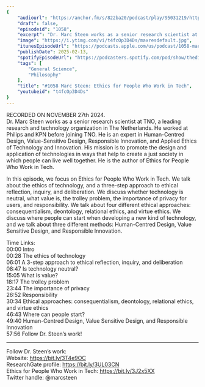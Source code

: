 ```yaml
---
{
	"audiourl": "https://anchor.fm/s/822ba20/podcast/play/95031219/https%3A%2F%2Fd3ctxlq1ktw2nl.cloudfront.net%2Fstaging%2F2024-10-27%2F75a44cb2-0359-d891-e2ee-6eb2de7b38f2.m4a",
	"draft": false,
	"episodeid": "1058",
	"excerpt": "Dr. Marc Steen works as a senior research scientist at TNO, a leading research and technology organization in The Netherlands. He worked at Philips and KPN before joining TNO. He is an expert in Human-Centred Design, Value-Sensitive Design, Responsible Innovation, and Applied Ethics of Technology and Innovation. His mission is to promote the design and application of technologies in ways that help to create a just society in which people can live well together. He is the author of Ethics for People Who Work in Tech.",
	"image": "https://i.ytimg.com/vi/t4fcOp3D4Ds/maxresdefault.jpg",
	"itunesEpisodeUrl": "https://podcasts.apple.com/us/podcast/1058-marc-steen-ethics-for-people-who-work-in-tech/id1451347236?i=1000691954259&uo=4",
	"publishDate": 2025-02-13,
	"spotifyEpisodeUrl": "https://podcasters.spotify.com/pod/show/thedissenter/episodes/1058-Marc-Steen-Ethics-for-People-Who-Work-in-Tech-e2rikfj",
	"tags": [
		"General Science",
		"Philosophy"
	],
	"title": "#1058 Marc Steen: Ethics for People Who Work in Tech",
	"youtubeid": "t4fcOp3D4Ds"
}
---
```

RECORDED ON NOVEMBER 27th 2024.  
Dr. Marc Steen works as a senior research scientist at TNO, a leading research and technology organization in The Netherlands. He worked at Philips and KPN before joining TNO. He is an expert in Human-Centred Design, Value-Sensitive Design, Responsible Innovation, and Applied Ethics of Technology and Innovation. His mission is to promote the design and application of technologies in ways that help to create a just society in which people can live well together. He is the author of Ethics for People Who Work in Tech.

In this episode, we focus on Ethics for People Who Work in Tech. We talk about the ethics of technology, and a three-step approach to ethical reflection, inquiry, and deliberation. We discuss whether technology is neutral, what value is, the trolley problem, the importance of privacy for users, and responsibility. We talk about four different ethical approaches: consequentialism, deontology, relational ethics, and virtue ethics. We discuss where people can start when developing a new kind of technology, and we talk about three different methods: Human-Centred Design, Value Sensitive Design, and Responsible Innovation.

Time Links:  
<time>00:00</time> Intro  
<time>00:28</time> The ethics of technology  
<time>06:01</time> A 3-step approach to ethical reflection, inquiry, and deliberation  
<time>08:47</time> Is technology neutral?  
<time>15:05</time> What is value?  
<time>18:17</time> The trolley problem  
<time>23:44</time> The importance of privacy  
<time>26:52</time> Responsibility  
<time>30:34</time> Ethical approaches: consequentialism, deontology, relational ethics, and virtue ethics  
<time>46:43</time> Where can people start?  
<time>49:40</time> Human-Centred Design, Value Sensitive Design, and Responsible Innovation  
<time>57:56</time> Follow Dr. Steen’s work!

---

Follow Dr. Steen’s work:  
Website: https://bit.ly/3T4e9OC  
ResearchGate profile: https://bit.ly/3UL03CN  
Ethics for People Who Work in Tech: https://bit.ly/3J2x5XX  
Twitter handle: @marcsteen
